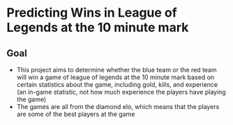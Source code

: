 # Predicting Wins in League of Legends at the 10 minute mark

## Goal

- This project aims to determine whether the blue team or the red team will win a game of league of legends at the 10 minute mark based on certain statistics about the game, including gold, kills, and experience (an in-game statistic, not how much experience the players have playing the game)
- The games are all from the diamond elo, which means that the players are some of the best players at the game



